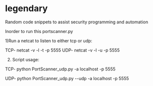 # legendary
Random code snippets to assist security programming and automation


Inorder to run this portscanner.py

1)Run a netcat to listen to either tcp or udp:

  TCP- netcat -v -l -t -p 5555
  UDP- netcat -v -l -u -p 5555
  
2) Script usage:

  TCP- python PortScanner_udp.py -a localhost -p 5555

  UDP- python PortScanner_udp.py --udp -a localhost -p 5555
